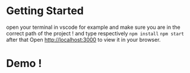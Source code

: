 # Getting Started 

open your terminal in vscode for example and make sure you are in the correct path of the project ! 
and type respectively
`npm install`
`npm start`
after that Open [http://localhost:3000](http://localhost:3000) to view it in your browser.


# Demo ! 


